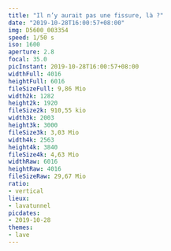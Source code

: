 ```yaml
---
title: "Il n’y aurait pas une fissure, là ?"
date: "2019-10-28T16:00:57+08:00"
img: D5600_003354
speed: 1/50 s
iso: 1600
aperture: 2.8
focal: 35.0
picInstant: 2019-10-28T16:00:57+08:00
widthFull: 4016
heightFull: 6016
fileSizeFull: 9,86 Mio
width2k: 1282
height2k: 1920
fileSize2k: 910,55 kio
width3k: 2003
height3k: 3000
fileSize3k: 3,03 Mio
width4k: 2563
height4k: 3840
fileSize4k: 4,63 Mio
widthRaw: 6016
heightRaw: 4016
fileSizeRaw: 29,67 Mio
ratio:
- vertical
lieux:
- lavatunnel
picdates:
- 2019-10-28
themes:
- lave
---
```


